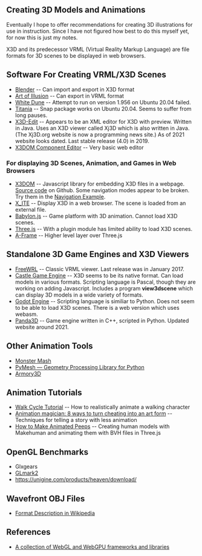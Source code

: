 ## Creating 3D Models and Animations

Eventually I hope to offer recommendations for creating 3D illustrations
for use in instruction. Since I have not figured how best to do this
myself yet, for now this is just my notes.

X3D and its predecessor VRML (Virtual Reality Markup Language) are file
formats for 3D scenes to be displayed in web browsers.

## Software For Creating VRML/X3D Scenes

* [Blender](https://www.blender.org) --
	Can import and export in X3D format
* [Art of Illusion](http://www.artofillusion.org) --
	Can export in VRML format
* [White Dune](http://wdune.ourproject.org/) --
	Attempt to run on version 1.956 on Ubuntu 20.04 failed.
* [Titania](https://github.com/create3000/titania/wiki) --
	Snap package works on Ubuntu 20.04. Seems to suffer from
	long pauses.
* [X3D-Edit](https://savage.nps.edu/X3D-Edit/) --
	Appears to be an XML editor for X3D with preview. Written in Java.
	Uses an X3D viewer called Xj3D which is also written in Java.
	(The Xj3D.org website is now a programming news site.)
	As of 2021 website looks dated. Last stable release (4.0) in 2019.
* [X3DOM Component Editor](https://github.com/x3dom/component-editor) --
	Very basic web editor

### For displaying 3D Scenes, Animation, and Games in Web Browsers

* [X3DOM](https://www.x3dom.org/) --
	Javascript library for embedding X3D files in a webpage.
	[Source code](https://github.com/x3dom/x3dom) on Github.
	Some navigation modes appear to be broken. Try them in the
	[Navigation Example](https://doc.x3dom.org/tutorials/animationInteraction/navigation/example.html).
* [X\_ITE](https://github.com/create3000/x_ite/wiki) --
	Display X3D in a web browser. The scene is loaded from an external file.
* [Babylon.js](https://www.babylonjs.com/) --
	Game platform with 3D animation.
	Cannot load X3D scenes.
* [Three.js](https://threejs.org/) --
	With a plugin module has limited ability to load X3D scenes.
* [A-Frame](https://aframe.io/) --
	Higher level layer over Three.js

## Standalone 3D Game Engines and X3D Viewers

* [FreeWRL](http://freewrl.sourceforge.net/) --
	Classic VRML viewer. Last release was in January 2017.
* [Castle Game Engine](https://castle-engine.io/) --
	X3D seems to be its native format. Can load models in various formats.
	Scripting language is Pascal, though they are working on adding Javascript.
	Includes a program **view3dscene** which can display 3D models in a
	wide variety of formats.
* [Godot Engine](https://godotengine.org/) --
	Scripting language is similiar to Python.
	Does not seem to be able to load X3D scenes.
	There is a web version which uses webasm.
* [Panda3D](https://www.panda3d.org/) --
	Game engine written in C++, scripted in Python.
	Updated website around 2021.

## Other Animation Tools

* [Monster Mash](https://ai.googleblog.com/2021/04/monster-mash-sketch-based-tool-for.html)
* [PyMesh — Geometry Processing Library for Python](https://pymesh.readthedocs.io/en/latest/)
* [Armory3D](https://armory3d.org/)

## Animation Tutorials

* [Walk Cycle Tutorial](http://www.angryanimator.com/word/2010/11/26/tutorial-2-walk-cycle/) --
	How to realistically animate a walking character
* [Animation magician: 8 ways to turn cheating into an art form](https://opensource.com/article/17/5/animation-magician-how-turn-cheating-art-form) --
	Techniques for telling a story with less animation
* [How to Make Animated Peeps](http://www.jaanga.com/2012/04/how-to-make-animated-peeps.html) --
	Creating human models with Makehuman and animating them with BVH files in Three.js

## OpenGL Benchmarks

* Glxgears 
* [GLmark2](https://openbenchmarking.org/test/pts/glmark2)
* https://unigine.com/products/heaven/download/

## Wavefront OBJ Files

* [Format Description in Wikipedia](https://en.wikipedia.org/wiki/Wavefront_.obj_file)

## References

* [A collection of WebGL and WebGPU frameworks and libraries](https://gist.github.com/dmnsgn/76878ba6903cf15789b712464875cfdc)

